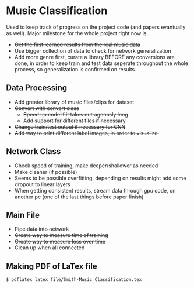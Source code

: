 # Music Classification 

Used to keep track of progress on the project code (and papers evantually as well). Major milestone for the whole project right now is...

* ~~Get the first learned results from the real music data~~
* Use bigger collection of data to check for network generalization
* Add more genre first, curate a library BEFORE any conversions are done, in order to keep train and test data seperate throughout the whole process, so generalization is confirmed on results.


## Data Processing

* Add greater library of music files/clips for dataset 
* ~~Convert with convert class~~
    * ~~Speed up code if it takes outrageously long~~
    * ~~Add support for different files if necessary~~
* ~~Change train/test output if necessary for CNN~~
* ~~Add way to print different label images, in order to visualize.~~

## Network Class

* ~~Check speed of training, make deeper/shallower as needed~~
* Make cleaner (if possible)
* Seems to be possible overfitting, depending on results might add some dropout to linear layers
* When getting consistent results, stream data through gpu code, on another pc (one of the last things before paper finish)

## Main File
* ~~Pipe data into network~~
* ~~Create way to measure time of training~~
* ~~Create way to measure loss over time~~
* Clean up when all connected

## Making PDF of LaTex file

```shell
$ pdflatex latex_file/Smith-Music_Classification.tex
```